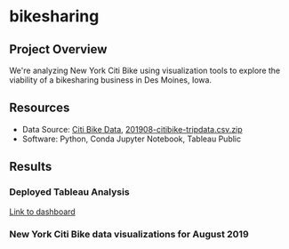 # bikesharing
## Project Overview
We're analyzing New York Citi Bike using visualization tools to explore the viability of a bikesharing business in Des Moines, Iowa.

## Resources
- Data Source: [Citi Bike Data](https://www.citibikenyc.com/system-data), [201908-citibike-tripdata.csv.zip](https://s3.amazonaws.com/tripdata/201908-citibike-tripdata.csv.zip)
- Software: Python, Conda Jupyter Notebook, Tableau Public

## Results

### Deployed Tableau Analysis
[Link to dashboard](https://public.tableau.com/app/profile/suzanna.komyshan/viz/Module14Story/bikesharingStory?publish=yes)

### New York Citi Bike data visualizations for August 2019
